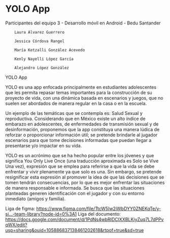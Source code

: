 # YOLO App

Participantes del equipo 3 - Desarrollo móvil en Android - Bedu Santander

        Laura Álvarez Guerrero

        Jessica Córdova Rangel

        María Ketzalli González Acevedo

        Kenly Nayelli López García

        Alejandro López González


YOLO App 

YOLO es una app enfocada principalmente en estudiantes adolescentes que les permita repasar temas importantes para la construcción de su proyecto de vida, con una dinámica basada en escenarios y juegos, que no suelen ser abordados de manera regular en la casa o en la escuela. 

Un ejemplo de las temáticas que se contempla es: Salud Sexual y reproductiva. Considerando que en México existe un alto índice de embarazo en adolescentes, de enfermedades de transmisión sexual y de desinformación, proponemos que la app constituya una manera lúdica de reforzar o proporcionar información útil;  se pretende brindarle al jugador escenarios para que tome decisiones informadas que puedan llegar a presentarse y/o impactar en su vida. 

YOLO es un acrónimo que se ha hecho popular entre los jóvenes y que significa You Only Live Once (una traducción aproximada es Solo se Vive Una vez), expresión que se emplea para referirse a que la vida se debe enfrentar y vivir plenamente ya que solo es una. Sin embargo, se pretende resignificar esta expresión al promover la idea de que las decisiones que se tomen tendrán consecuencias, por lo que es mejor enfrentar las situaciones de manera responsable e informada. Se busca que las situaciones planteadas generen identificación con el jugador y con su entorno inmediato (amigos y familia).


Liga de figma: https://www.figma.com/file/TtcW5Iw2iWbDYY0ZNEKqTe/y-si...-team-library?node-id=0%3A1 
Liga del documento: https://docs.google.com/document/d/1PdNs4wbRIDClXXBLKiyZuq7L7dPPvqWX/edit?usp=sharing&ouid=105886837138461202618&rtpof=true&sd=true

